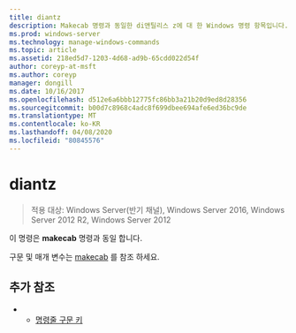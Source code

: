 ```yaml
---
title: diantz
description: Makecab 명령과 동일한 di앤틸리스 z에 대 한 Windows 명령 항목입니다.
ms.prod: windows-server
ms.technology: manage-windows-commands
ms.topic: article
ms.assetid: 218ed5d7-1203-4d68-ad9b-65cdd022d54f
author: coreyp-at-msft
ms.author: coreyp
manager: dongill
ms.date: 10/16/2017
ms.openlocfilehash: d512e6a6bbb12775fc86bb3a21b20d9ed8d28356
ms.sourcegitcommit: b00d7c8968c4adc8f699dbee694afe6ed36bc9de
ms.translationtype: MT
ms.contentlocale: ko-KR
ms.lasthandoff: 04/08/2020
ms.locfileid: "80845576"
---
```

# <a name="diantz"></a>diantz

>적용 대상: Windows Server(반기 채널), Windows Server 2016, Windows Server 2012 R2, Windows Server 2012

이 명령은 **makecab** 명령과 동일 합니다.

구문 및 매개 변수는 [makecab](makecab.md) 를 참조 하세요.

## <a name="additional-references"></a>추가 참조
-   - [명령줄 구문 키](command-line-syntax-key.md)

